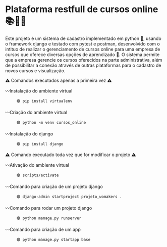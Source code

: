 # Plataforma restfull de cursos online 📚👩‍🏫

Este projeto é um sistema de cadastro implementado em python 🐍, usando o framework django e testado com pytest e postman, desenvolvido com o intituo de realizar o gerenciamento de cursos online para uma empresa de cursos que oferece diversas opções de aprendizado 📓. O sistema permite que a empresa gerencie os cursos oferecidos na parte administrativa, além de possibilitar a conexão através de outras plataformas para o cadastro de novos cursos e visualização. 

⚠ Comandos executados apenas a primeira vez ⚠

〰Instalação do ambiente virtual

         🟣 pip install virtualenv
   
    
〰Criação do ambiente virtual

         🟣 python -m venv cursos_online
   
    
〰Instalação do django

         🟣 pip install django

⚠ Comando executado toda vez que for modificar o projeto ⚠

〰Ativação do ambiente virtual
  
         🟣 scripts/activate

〰Comando para criação de um projeto django 

         🟣 django-admin startproject projeto_womakers .

〰Comando para rodar um projeto django

         🟣 python manage.py runserver

〰Comando para criação de um app

         🟣 python manage.py startapp base
